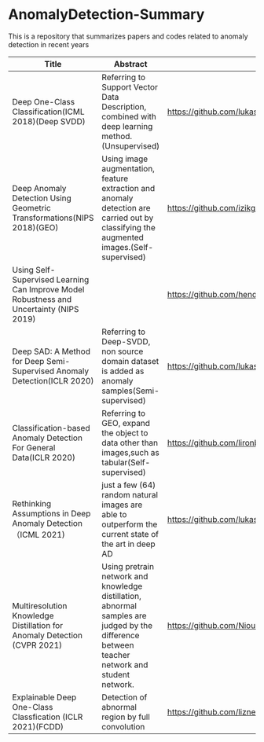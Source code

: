 # AnomalyDetection-Summary
This is a repository that summarizes papers and codes related to anomaly detection in recent years

| Title                                                        | Abstract                                                     | Code                                                      | Paper                                    |
| ------------------------------------------------------------ | ------------------------------------------------------------ | --------------------------------------------------------- | ---------------------------------------- |
| Deep One-Class Classification(ICML 2018)(Deep SVDD)          | Referring to Support Vector Data Description, combined with deep learning method.(Unsupervised) | https://github.com/lukasruff/Deep-SVDD-PyTorch            | http://proceedings.mlr.press/v80/ruff18a |
| Deep Anomaly Detection Using Geometric Transformations(NIPS 2018)(GEO) | Using image augmentation, feature extraction and anomaly detection are carried out by classifying the augmented images.(Self-supervised) | https://github.com/izikgo/AnomalyDetectionTransformations | https://arxiv.org/abs/1805.10917         |
| Using Self-Supervised Learning Can Improve Model Robustness and Uncertainty (NIPS 2019) |                                                              | https://github.com/hendrycks/ss-ood                       | https://arxiv.org/abs/1906.12340         |
| Deep SAD: A Method for Deep Semi-Supervised Anomaly Detection(ICLR 2020) | Referring to Deep-SVDD,  non source domain dataset is added as anomaly samples(Semi-supervised) | https://github.com/lukasruff/Deep-SAD-PyTorch             | https://arxiv.org/abs/1906.02694         |
| Classification-based Anomaly Detection For General Data(ICLR 2020) | Referring to GEO, expand the object to data other than images,such as tabular(Self-supervised) | https://github.com/lironber/GOADs                         | https://arxiv.org/abs/2005.02359         |
| Rethinking Assumptions in Deep Anomaly Detection（ICML 2021) | just a few (64) random natural images are able to outperform the current state of the art in deep AD | https://github.com/lukasruff/Classification-AD            | https://arxiv.org/abs/2006.00339         |
| Multiresolution Knowledge Distillation for Anomaly Detection (CVPR 2021) | Using pretrain network and knowledge distillation, abnormal samples are judged by the difference between teacher network and student network. | https://github.com/Niousha12/Knowledge_Distillation_AD    | https://arxiv.org/abs/2011.11108         |
| Explainable Deep One-Class Classfication (ICLR 2021)(FCDD)   | Detection of abnormal region by full convolution             | https://github.com/liznerski/fcdd                         | https://arxiv.org/abs/2007.01760         |
